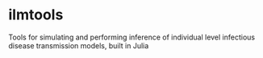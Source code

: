 ilmtools
========

Tools for simulating and performing inference of individual level infectious disease transmission models, built in Julia
